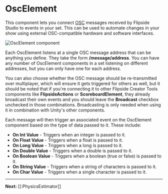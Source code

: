 # OscElement

This component lets you connect [OSC](https://en.wikipedia.org/wiki/Open_Sound_Control) messages received by Flipside Studio to events in your set. This can be used to automate changes in your show using external OSC-compatible hardware and software interfaces.

![OscElement component](https://www.flipsidexr.com/files/docs/screenshots/oscelement.png)

Each OscElement listens at a single OSC message address that can be anything you define. They take the form **/message/address**. You can have any number of OscElement components in a set listening on different addresses, but you can only have one for each address.

You can also choose whether the OSC message should be re-transmitted over multiplayer, which will ensure it gets triggered for others as well, but it should be noted that if you're connecting it to other Flipside Creator Tools components like **FlipsideActions** or **ScoreboardElement**, they already broadcast their own events and you should leave the **Broadcast** checkbox unchecked in those combinations. Broadcasting is only needed when using it in combination with Unity's other components.

Each message will then trigger an associated event on the OscElement component based on the type of data passed to it. These include:

* **On Int Value** - Triggers when an integer is passed to it.
* **On Float Value** - Triggers when a float is passed to it.
* **On Long Value** - Triggers when a long is passed to it.
* **On Double Value** - Triggers when a double is passed to it.
* **On Boolean Value** - Triggers when a boolean (true or false) is passed to it.
* **On String Value** - Triggers when a string of characters is passed to it.
* **On Char Value** - Triggers when a single character is passed to it.

---

**Next:** [[:PhysicsEstimator]]
